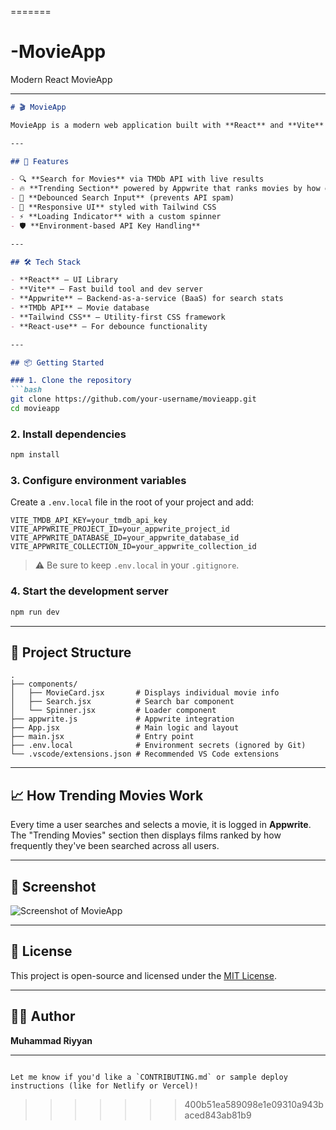 
=======
# -MovieApp
Modern React MovieApp


---

````markdown
# 🎬 MovieApp

MovieApp is a modern web application built with **React** and **Vite** that lets users search for movies using **The Movie Database (TMDb)** API and discover trending films based on what others are searching. It features real-time search, Appwrite integration, and a slick, responsive UI.

---

## 🚀 Features

- 🔍 **Search for Movies** via TMDb API with live results
- 🔥 **Trending Section** powered by Appwrite that ranks movies by how often they're searched
- 🧠 **Debounced Search Input** (prevents API spam)
- 🎨 **Responsive UI** styled with Tailwind CSS
- ⚡ **Loading Indicator** with a custom spinner
- 🛡️ **Environment-based API Key Handling**

---

## 🛠️ Tech Stack

- **React** — UI Library
- **Vite** — Fast build tool and dev server
- **Appwrite** — Backend-as-a-service (BaaS) for search stats
- **TMDb API** — Movie database
- **Tailwind CSS** — Utility-first CSS framework
- **React-use** — For debounce functionality

---

## 📦 Getting Started

### 1. Clone the repository
```bash
git clone https://github.com/your-username/movieapp.git
cd movieapp
````

### 2. Install dependencies

```bash
npm install
```

### 3. Configure environment variables

Create a `.env.local` file in the root of your project and add:

```
VITE_TMDB_API_KEY=your_tmdb_api_key
VITE_APPWRITE_PROJECT_ID=your_appwrite_project_id
VITE_APPWRITE_DATABASE_ID=your_appwrite_database_id
VITE_APPWRITE_COLLECTION_ID=your_appwrite_collection_id
```

> ⚠️ Be sure to keep `.env.local` in your `.gitignore`.

### 4. Start the development server

```bash
npm run dev
```

---

## 🧱 Project Structure

```
.
├── components/
│   ├── MovieCard.jsx       # Displays individual movie info
│   ├── Search.jsx          # Search bar component
│   └── Spinner.jsx         # Loader component
├── appwrite.js             # Appwrite integration
├── App.jsx                 # Main logic and layout
├── main.jsx                # Entry point
├── .env.local              # Environment secrets (ignored by Git)
└── .vscode/extensions.json # Recommended VS Code extensions
```

---

## 📈 How Trending Movies Work

Every time a user searches and selects a movie, it is logged in **Appwrite**. The "Trending Movies" section then displays films ranked by how frequently they've been searched across all users.

---

## 📸 Screenshot

![Screenshot of MovieApp](./Banner.svg)

---

## 📄 License

This project is open-source and licensed under the [MIT License](LICENSE).

---

## 🙋‍♂️ Author

**Muhammad Riyyan**

---

```

Let me know if you'd like a `CONTRIBUTING.md` or sample deploy instructions (like for Netlify or Vercel)!
```

>>>>>>> 400b51ea589098e1e09310a943baced843ab81b9
